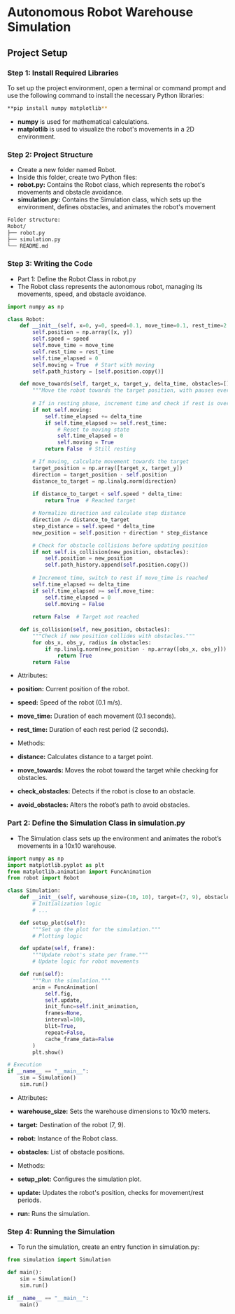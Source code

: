 # Autonomous Robot Warehouse Simulation

## Project Setup

### Step 1: Install Required Libraries

To set up the project environment, open a terminal or command prompt and use the following command to install the necessary Python libraries:

```bash
**pip install numpy matplotlib**

```
- **numpy** is used for mathematical calculations.
- **matplotlib** is used to visualize the robot's movements in a 2D environment.

### Step 2: Project Structure

- Create a new folder named Robot.
- Inside this folder, create two Python files:
- **robot.py:** Contains the Robot class, which represents the robot's movements and obstacle avoidance.
- **simulation.py:** Contains the Simulation class, which sets up the environment, defines obstacles, and animates the robot's movement

```bash
Folder structure:
Robot/
├── robot.py
├── simulation.py
└── README.md
```

### Step 3: Writing the Code
- Part 1: Define the Robot Class in robot.py
- The Robot class represents the autonomous robot, managing its movements, speed, and obstacle avoidance.

```python
import numpy as np

class Robot:
    def __init__(self, x=0, y=0, speed=0.1, move_time=0.1, rest_time=2.0):
        self.position = np.array([x, y])
        self.speed = speed
        self.move_time = move_time
        self.rest_time = rest_time
        self.time_elapsed = 0
        self.moving = True  # Start with moving
        self.path_history = [self.position.copy()]

    def move_towards(self, target_x, target_y, delta_time, obstacles=[]):
        """Move the robot towards the target position, with pauses every move_time."""
        
        # If in resting phase, increment time and check if rest is over
        if not self.moving:
            self.time_elapsed += delta_time
            if self.time_elapsed >= self.rest_time:
                # Reset to moving state
                self.time_elapsed = 0
                self.moving = True
            return False  # Still resting

        # If moving, calculate movement towards the target
        target_position = np.array([target_x, target_y])
        direction = target_position - self.position
        distance_to_target = np.linalg.norm(direction)
        
        if distance_to_target < self.speed * delta_time:
            return True  # Reached target

        # Normalize direction and calculate step distance
        direction /= distance_to_target
        step_distance = self.speed * delta_time
        new_position = self.position + direction * step_distance

        # Check for obstacle collisions before updating position
        if not self.is_collision(new_position, obstacles):
            self.position = new_position
            self.path_history.append(self.position.copy())
        
        # Increment time, switch to rest if move_time is reached
        self.time_elapsed += delta_time
        if self.time_elapsed >= self.move_time:
            self.time_elapsed = 0
            self.moving = False
        
        return False  # Target not reached

    def is_collision(self, new_position, obstacles):
        """Check if new position collides with obstacles."""
        for obs_x, obs_y, radius in obstacles:
            if np.linalg.norm(new_position - np.array([obs_x, obs_y])) < radius:
                return True
        return False

```

- Attributes:

- **position:** Current position of the robot.
- **speed:** Speed of the robot (0.1 m/s).
- **move_time:** Duration of each movement (0.1 seconds).
- **rest_time:** Duration of each rest period (2 seconds).

- Methods:

- **distance:** Calculates distance to a target point.
- **move_towards:** Moves the robot toward the target while checking for obstacles.
- **check_obstacles:** Detects if the robot is close to an obstacle.
- **avoid_obstacles:** Alters the robot’s path to avoid obstacles.

### Part 2: Define the Simulation Class in simulation.py

- The Simulation class sets up the environment and animates the robot’s movements in a 10x10 warehouse.

```python
import numpy as np
import matplotlib.pyplot as plt
from matplotlib.animation import FuncAnimation
from robot import Robot

class Simulation:
    def __init__(self, warehouse_size=(10, 10), target=(7, 9), obstacles=None):
        # Initialization logic
        # ...

    def setup_plot(self):
        """Set up the plot for the simulation."""
        # Plotting logic

    def update(self, frame):
        """Update robot's state per frame."""
        # Update logic for robot movements

    def run(self):
        """Run the simulation."""
        anim = FuncAnimation(
            self.fig,
            self.update,
            init_func=self.init_animation,
            frames=None,
            interval=100,
            blit=True,
            repeat=False,
            cache_frame_data=False
        )
        plt.show()

# Execution
if __name__ == "__main__":
    sim = Simulation()
    sim.run()

```

- Attributes:

- **warehouse_size:** Sets the warehouse dimensions to 10x10 meters.
- **target:** Destination of the robot (7, 9).
- **robot:** Instance of the Robot class.
- **obstacles:** List of obstacle positions.
- Methods:

- **setup_plot:** Configures the simulation plot.
- **update:**  Updates the robot's position, checks for movement/rest periods.
- **run:** Runs the simulation.

### Step 4: Running the Simulation

- To run the simulation, create an entry function in simulation.py:

```python
from simulation import Simulation

def main():
    sim = Simulation()
    sim.run()

if __name__ == "__main__":
    main()

```